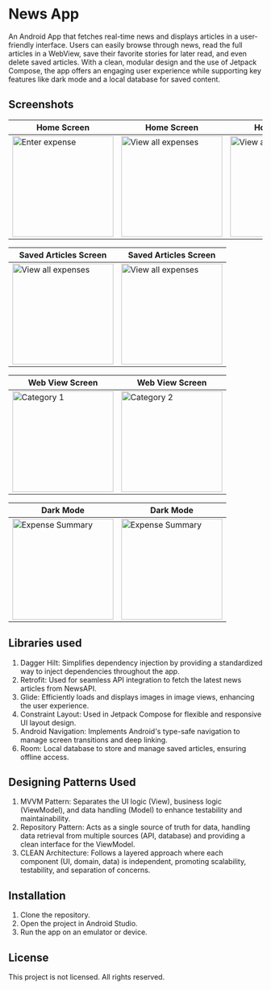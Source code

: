 # News App

An Android App that fetches real-time news and displays articles in a user-friendly interface. Users can easily browse through news, read the full articles in a WebView, save their favorite stories for later read, and even delete saved articles. With a clean, modular design and the use of Jetpack Compose, the app offers an engaging user experience while supporting key features like dark mode and a local database for saved content.

## Screenshots

| Home Screen | Home Screen | Home Screen |
| ------------- | ------------- | ------------- |
| <img src="https://github.com/user-attachments/assets/ddfe5ba6-c610-44cd-82ca-0b01e88d08f0" width="200" alt="Enter expense"> | <img src="https://github.com/user-attachments/assets/11bcc53c-747e-4a1e-8981-64bbbe106c1a" width="200" alt="View all expenses"> | <img src="https://github.com/user-attachments/assets/1300d6b6-d164-4812-a542-4a227f6e5a77" width="200" alt="View all expenses"> |

| Saved Articles Screen | Saved Articles Screen |
| ------------- | ------------- |
| <img src="https://github.com/user-attachments/assets/ba58a11c-fbea-42e6-bf7e-b9e5ee106b95" width="200" alt="View all expenses"> | <img src="https://github.com/user-attachments/assets/7c2af6a1-5e04-4309-bcbf-e5bc62ae91e1" width="200" alt="View all expenses"> |

| Web View Screen | Web View Screen |
| ------------- | ------------- |
| <img src="https://github.com/user-attachments/assets/88ac7943-3461-40ef-a180-a1a690cc1321" width="200" alt="Category 1"> | <img src="https://github.com/user-attachments/assets/d869e991-43eb-4d82-8d52-56cb9dd47a05" width="200" alt="Category 2"> |

| Dark Mode | Dark Mode |
| ------------- | ------------- |
| <img src="https://github.com/user-attachments/assets/5ba92c7d-b04a-471d-9056-c9adfc367578" width="200" alt="Expense Summary"> | <img src="https://github.com/user-attachments/assets/8366db53-c087-454a-ae8d-f6b8f3f006fc" width="200" alt="Expense Summary"> |

## Libraries used

1. Dagger Hilt: Simplifies dependency injection by providing a standardized way to inject dependencies throughout the app.
2. Retrofit: Used for seamless API integration to fetch the latest news articles from NewsAPI.
3. Glide: Efficiently loads and displays images in image views, enhancing the user experience.
4. Constraint Layout: Used in Jetpack Compose for flexible and responsive UI layout design.
5. Android Navigation: Implements Android's type-safe navigation to manage screen transitions and deep linking.
6. Room: Local database to store and manage saved articles, ensuring offline access.


## Designing Patterns Used

1. MVVM Pattern: Separates the UI logic (View), business logic (ViewModel), and data handling (Model) to enhance testability and maintainability.
2. Repository Pattern: Acts as a single source of truth for data, handling data retrieval from multiple sources (API, database) and providing a clean interface for the ViewModel.
3. CLEAN Architecture: Follows a layered approach where each component (UI, domain, data) is independent, promoting scalability, testability, and separation of concerns.

## Installation

1. Clone the repository.
2. Open the project in Android Studio.
3. Run the app on an emulator or device.

## License

This project is not licensed. All rights reserved.
